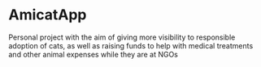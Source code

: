 # AmicatApp
Personal project with the aim of giving more visibility to responsible adoption of cats, as well as raising funds to help with medical treatments and other animal expenses while they are at NGOs
